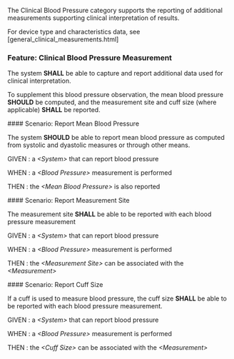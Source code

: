 The Clinical Blood Pressure category supports the reporting of additional measurements
supporting clinical interpretation of results.

For device type and characteristics data, see [general_clinical_measurements.html]
<span id='clinical-blood-pressure-measurement'/>
### <span class='glyphicon glyphicon-phone'/> <span class='glyphicon glyphicon-dashboard'/> <span class='glyphicon glyphicon-cloud'/> Feature: Clinical Blood Pressure Measurement

The system **SHALL** be able to capture and report additional data used for clinical interpretation.

To supplement this blood pressure observation, the mean blood pressure **SHOULD** be computed, and the measurement site and
cuff size (where applicable) **SHALL** be reported.


<span id='report-mean-blood-pressure'/>
#### <span class='glyphicon text-info glyphicon-phone'/> <span class='glyphicon text-info glyphicon-dashboard'/> <span class='glyphicon text-info glyphicon-cloud'/> Scenario: Report Mean Blood Pressure

The system **SHOULD** be able to report mean blood pressure as computed from systolic and dyastolic measures
or through other means.

GIVEN
: a <i>&lt;System&gt;</i> that can report blood pressure

WHEN
: a <i>&lt;Blood Pressure&gt;</i> measurement is performed

THEN
: the <i>&lt;Mean Blood Pressure&gt;</i> is also reported


<span id='report-measurement-site'/>
#### <span class='glyphicon text-success glyphicon-phone'/> <span class='glyphicon text-success glyphicon-dashboard'/> <span class='glyphicon text-success glyphicon-cloud'/> Scenario: Report Measurement Site

The measurement site **SHALL** be able to be reported with each blood pressure measurement

GIVEN
: a <i>&lt;System&gt;</i> that can report blood pressure

WHEN
: a <i>&lt;Blood Pressure&gt;</i> measurement is performed

THEN
: the <i>&lt;Measurement Site&gt;</i> can be associated with the <i>&lt;Measurement&gt;</i>


<span id='report-cuff-size'/>
#### <span class='glyphicon text-success glyphicon-phone'/> <span class='glyphicon text-success glyphicon-dashboard'/> <span class='glyphicon text-success glyphicon-cloud'/> Scenario: Report Cuff Size

If a cuff is used to measure blood pressure, the cuff size **SHALL** be able to be reported with each blood pressure measurement.

GIVEN
: a <i>&lt;System&gt;</i> that can report blood pressure

WHEN
: a <i>&lt;Blood Pressure&gt;</i> measurement is performed

THEN
: the <i>&lt;Cuff Size&gt;</i> can be associated with the <i>&lt;Measurement&gt;</i>

